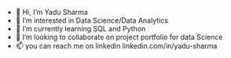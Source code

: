 - 👋 Hi, I’m Yadu Sharma 
- 👀 I’m interested in Data Science/Data Analytics 
- 🌱 I’m currently learning SQL and Python 
- 💞️ I’m looking to collaborate on project portfolio for data Science  
- 📫 you can reach me on linkedin linkedin.com/in/yadu-sharma 
 
<!---
yadus1111/yadus1111 is a ✨ special ✨ repository because its `README.md` (this file) appears on your GitHub profile.
You can click the Preview link to take a look at your changes.
--->

